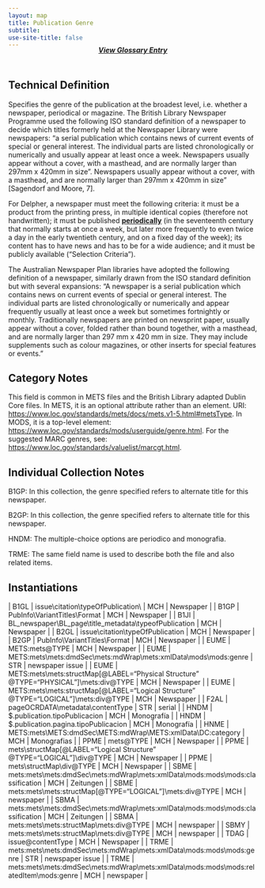 ```yaml
---
layout: map
title: Publication Genre
subtitle:  
use-site-title: false
---
```


<h4 style="text-align:center;font-style:italic;margin-top:-20px;margin-bottom:50px;"><a href="../../glossary/publication-genre">View Glossary Entry</a></h4>

## Technical Definition

Specifies the genre of the publication at the broadest level,
i.e. whether a newspaper, periodical or magazine. The British Library
Newspaper Programme used the following ISO standard definition of a
newspaper to decide which titles formerly held at the Newspaper Library
were newspapers: “a serial publication which contains news of current
events of special or general interest. The individual parts are listed
chronologically or numerically and usually appear at least once a week.
Newspapers usually appear without a cover, with a masthead, and are
normally larger than 297mm x 420mm in size”. Newspapers usually appear
without a cover, with a masthead, and are normally larger than 297mm x
420mm in size” \[Sagendorf and Moore, 7\].

For Delpher, a newspaper must meet the following criteria: it must be a
product from the printing press, in multiple identical copies (therefore
not handwritten); it must be published [**periodically**](../publication-frequency) (in the
seventeenth century that normally starts at once a week, but later more
frequently to even twice a day in the early twentieth century, and on a
fixed day of the week); its content has to have news and has to be for a
wide audience; and it must be publicly available (“Selection Criteria”).

The Australian Newspaper Plan libraries have adopted the following
definition of a newspaper, similarly drawn from the ISO standard
definition but with several expansions: “A newspaper is a serial
publication which contains news on current events of special or general
interest. The individual parts are listed chronologically or numerically
and appear frequently usually at least once a week but sometimes
fortnightly or monthly. Traditionally newspapers are printed on
newsprint paper, usually appear without a cover, folded rather than
bound together, with a masthead, and are normally larger than 297 mm
x 420 mm in size. They may include supplements such as colour magazines,
or other inserts for special features or events.”

## Category Notes

This field is common in METS files and the British Library adapted
Dublin Core files. In METS, it is an optional attribute rather than an
element.  URI: https://www.loc.gov/standards/mets/docs/mets.v1-5.html#metsType. In MODS, it is a top-level element: https://www.loc.gov/standards/mods/userguide/genre.html. For the suggested MARC genres, see: https://www.loc.gov/standards/valuelist/marcgt.html.

## Individual Collection Notes

B1GP: In this collection, the genre specified refers to alternate title
for this newspaper.

B2GP: In this collection, the genre specified refers to alternate title
for this newspaper.

HNDM: The multiple-choice options are periodico and monografia.

TRME: The same field name is used to describe both the file and also
related items.

## Instantiations  

| B1GL  |  issue\\citation\\typeOfPublication\\  | MCH | Newspaper  |
| B1GP  |  PubInfo\\VariantTitles\\Format  | MCH | Newspaper  |
| B1JI  |  BL\_newspaper\\BL\_page\\title\_metadata\\typeofPublication  | MCH | Newspaper  |
| B2GL  |  issue\\citation\\typeOfPublication  | MCH | Newspaper  |
| B2GP  |  PubInfo\\VariantTitles\\Format  | MCH | Newspaper  |
| EUME  |  METS:mets@TYPE  | MCH | Newspaper  |
| EUME  |  METS:mets\\mets:dmdSec\\mets:mdWrap\\mets:xmlData\\mods\\mods:genre  | STR | newspaper issue |
| EUME  |  METS:mets\\mets:structMap\[@LABEL=“Physical Structure” @TYPE=“PHYSICAL”\]\\mets:div@TYPE  | MCH | Newspaper  |
| EUME  |  METS:mets\\mets:structMap\[@LABEL=“Logical Structure” @TYPE=“LOGICAL”\]\\mets:div@TYPE  | MCH | Newspaper  |
| F2AL  |  pageOCRDATA\\metadata\\contentType  | STR | serial  |
| HNDM  |  $.publication.tipoPublicacion  | MCH | Monografía  |
| HNDM  |  $.publication.pagina.tipoPublicacion  | MCH | Monografía  |
| HNME  |  METS:mets\\METS:dmdSec\\METS:mdWrap\\METS:xmlData\\DC:category  | MCH | Monografias  |
| PPME  |  mets@TYPE  | MCH | Newspaper  |
| PPME  |  mets\\structMap\[@LABEL=“Logical Structure” @TYPE=“LOGICAL”\]\\div@TYPE  | MCH | Newspaper  |
| PPME  |  mets\\structMap\\div@TYPE  | MCH | Newspaper  |
| SBME  |  mets:mets\\mets:dmdSec\\mets:mdWrap\\mets:xmlData\\mods:mods\\mods:classification  | MCH | Zeitungen  |
| SBME  |  mets:mets\\mets:structMap\[@TYPE=“LOGICAL”\]\\mets:div@TYPE  | MCH | newspaper  |
| SBMA  |  mets:mets\\mets:dmdSec\\mets:mdWrap\\mets:xmlData\\mods:mods\\mods:classification  | MCH | Zeitungen  |
| SBMA  |  mets:mets\\mets:structMap\\mets:div@TYPE  | MCH | newspaper  |
| SBMY  |  mets:mets\\mets:structMap\\mets:div@TYPE  | MCH | newspaper  |
| TDAG  |  issue@contentType  | MCH | Newspaper  |
| TRME  |  mets:mets\\mets:dmdSec\\mets:mdWrap\\mets:xmlData\\mods:mods\\mods:genre  | STR | newspaper issue |
| TRME  |  mets:mets\\mets:dmdSec\\mets:mdWrap\\mets:xmlData\\mods:mods\\mods:relatedItem\\mods:genre | MCH | newspaper  |
